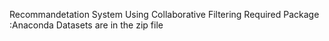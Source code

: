 Recommandetation System Using Collaborative Filtering
Required Package :Anaconda
Datasets are in the zip file 

